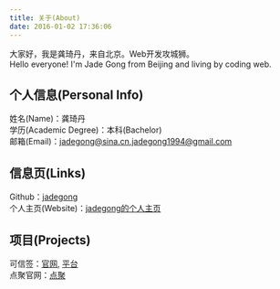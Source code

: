 ```yaml
---
title: 关于(About)
date: 2016-01-02 17:36:06
---
```

大家好，我是龚琦丹，来自北京。Web开发攻城狮。  
Hello everyone! I'm Jade Gong from Beijing and living by coding web.

## 个人信息(Personal Info)

姓名(Name)：龚琦丹  
学历(Academic Degree)：本科(Bachelor)  
邮箱(Email)：[jadegong@sina.cn](mailto:jadegong@sina.cn),[jadegong1994@gmail.com](mailto:jadegong1994@gmail.com)

## 信息页(Links)

Github：[jadegong](https://github.com/jadegong)  
个人主页(Website)：[jadegong的个人主页](https://www.jadegong.com.cn)

## 项目(Projects)
可信签：[官网](https://trustedsign.com), [平台](https://trustedsign.com/app)  
点聚官网：[点聚](http://dianju.cn)
